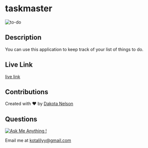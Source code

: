 # taskmaster

![to-do](https://user-images.githubusercontent.com/77229281/129726324-782eebb6-7d96-4dc5-b8bc-c7771df129ed.png)

## Description

You can use this application to keep track of your list of things to do. 

## Live Link

[live link](https://kotalilyy.github.io/taskmaster/)

## Contributions

Created with ❤️ by [Dakota Nelson](https://github.com/kotalilyy)

## Questions

[![Ask Me Anything !](https://img.shields.io/badge/Ask%20me-anything-1abc9c.svg)](https://GitHub.com/Naereen/ama)

Email me at kotalilyy@gmail.com



